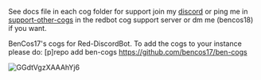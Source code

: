 See docs file in each cog folder 
for support join my [discord](https://discord.gg/WW4eNQj9qr) or ping me in [support-other-cogs](https://discord.com/channels/240154543684321280/240156551275479041) in the redbot cog support server or dm me (bencos18) if you want.

BenCos17's cogs for Red-DiscordBot.
To add the cogs to your instance please do: [p]repo add ben-cogs https://github.com/bencos17/ben-cogs

![GGdtVgzXAAAhYj6](https://github.com/BenCos17/ben-cogs/assets/52817096/4233fcc5-ac77-482f-8375-6c01a48eb553)
